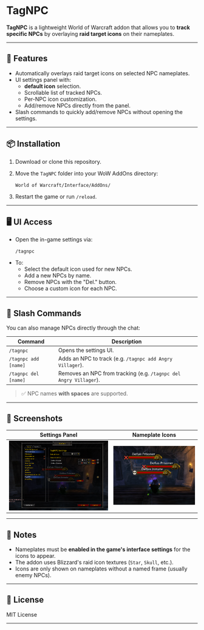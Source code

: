 
# TagNPC

**TagNPC** is a lightweight World of Warcraft addon that allows you to **track specific NPCs** by overlaying **raid target icons** on their nameplates.

---

## 🔧 Features

- Automatically overlays raid target icons on selected NPC nameplates.
- UI settings panel with:
  - **default icon** selection.
  - Scrollable list of tracked NPCs.
  - Per-NPC icon customization.
  - Add/remove NPCs directly from the panel.
- Slash commands to quickly add/remove NPCs without opening the settings.

---

## 📦 Installation

1. Download or clone this repository.
2. Move the `TagNPC` folder into your WoW AddOns directory:

   ```
   World of Warcraft/Interface/AddOns/
   ```

3. Restart the game or run `/reload`.

---

## 🖥️ UI Access

- Open the in-game settings via:
  ```
  /tagnpc
  ```
- To:
  - Select the default icon used for new NPCs.
  - Add a new NPCs by name.
  - Remove NPCs with the "Del." button.
  - Choose a custom icon for each NPC.

---

## 💬 Slash Commands

You can also manage NPCs directly through the chat:

| Command | Description |
|---------|-------------|
| `/tagnpc` | Opens the settings UI. |
| `/tagnpc add [name]` | Adds an NPC to track (e.g. `/tagnpc add Angry Villager`). |
| `/tagnpc del [name]` | Removes an NPC from tracking (e.g. `/tagnpc del Angry Villager`). |

> ✅ NPC names **with spaces** are supported.

---

## 📸 Screenshots

| Settings Panel | Nameplate Icons |
|----------------|----------------|
| ![Settings](screenshots/settings.png) | ![Icon](screenshots/icon.png) |

---

## 📝 Notes

- Nameplates must be **enabled in the game's interface settings** for the icons to appear.
- The addon uses Blizzard's raid icon textures (`Star`, `Skull`, etc.).
- Icons are only shown on nameplates without a named frame (usually enemy NPCs).

---

## 📜 License

MIT License

---
